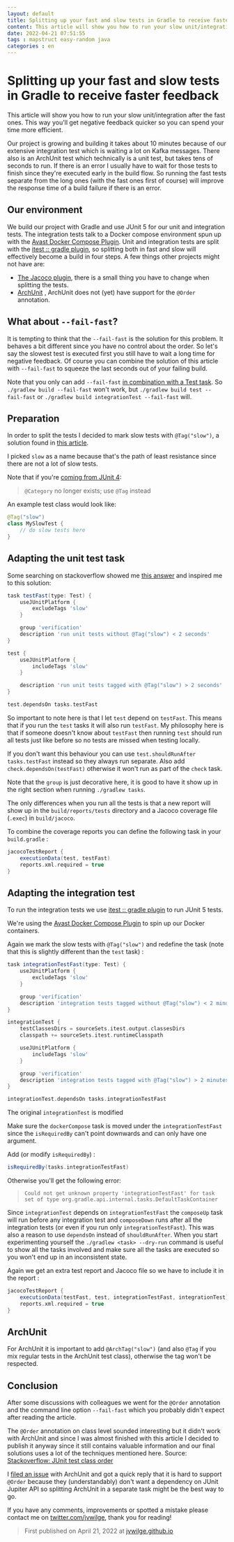 ```yaml
---
layout: default
title: Splitting up your fast and slow tests in Gradle to receive faster feedback
content: This article will show you how to run your slow unit/integration after the fast ones. This way you'll get negative feedback quicker so you can spend your time more efficient. 
date: 2022-04-21 07:51:55
tags : mapstruct easy-random java
categories : en
---
```

Splitting up your fast and slow tests in Gradle to receive faster feedback
===

This article will show you how to run your slow unit/integration after the fast ones. This way you'll get negative feedback quicker so you can spend your time more efficient.

Our project is growing and building it takes about 10 minutes because of our extensive integration test which is waiting a lot on Kafka messages. There also is an ArchUnit test which technically is a unit test, but takes tens of seconds to run.  If there is an error I usually have to wait for those tests to finish since they're executed early in the build flow. So running the fast tests separate from the long ones (with the fast ones first of course) will improve the response time of a build failure if there is an error.

Our environment
---

We build our project with Gradle and use JUnit 5 for our unit and integration tests. The integration tests talk to a Docker compose environment spun up with the [Avast Docker Compose Plugin](https://github.com/avast/gradle-docker-compose-plugin). Unit and integration tests are split with the [itest :: gradle plugin](https://softeq.github.io/itest-gradle-plugin/), so splitting both in fast and slow will effectively become a build in four steps. A few things other projects might not have are:
- [The Jacoco plugin](https://docs.gradle.org/current/userguide/jacoco_plugin.html), there is a small thing you have to change when splitting the tests.
- [ArchUnit](https://www.archunit.org/) , ArchUnit does not (yet) have support for the `@Order` annotation.

What about `--fail-fast`?
---

It is tempting to think that the `--fail-fast` is the solution for this problem. It behaves a bit different since you have no control about the order. So let's say the slowest test is executed first you still have to wait a long time for negative feedback. Of course you can combine the solution of this article with `--fail-fast` to squeeze the last seconds out of your failing build.

Note that you only can add `--fail-fast` [in combination with a Test task](https://github.com/gradle/gradle/issues/4562). So
`./gradlew build --fail-fast` won't work, but `./gradlew build test --fail-fast` or `./gradlew build integrationTest --fail-fast` will.  

Preparation
---

In order to split the tests I decided to mark slow tests with `@Tag("slow")`, a solution found in [this article](https://igorski.co/running-junit-5-tests-with-gradle/).

I picked `slow` as a name because that's the path of least resistance since there are not a lot of slow tests.

Note that if you're [coming from JUnit 4](https://junit.org/junit5/docs/current/user-guide/#migrating-from-junit4-tips):
> `@Category` no longer exists; use `@Tag` instead

An example test class would look like:
```java
@Tag("slow")
class MySlowTest {
    // do slow tests here
}
```


Adapting the unit test task
---

Some searching on stackoverflow showed me [this answer](https://stackoverflow.com/a/67582830/833009) and inspired me to this solution:

```groovy
task testFast(type: Test) {
    useJUnitPlatform {
        excludeTags 'slow'
    }

    group 'verification'
    description 'run unit tests without @Tag("slow") < 2 seconds'
}

test {
    useJUnitPlatform {
        includeTags 'slow'
    }

    description 'run unit tests tagged with @Tag("slow") > 2 seconds'
}

test.dependsOn tasks.testFast
```

So important to note here is that I let `test` depend on `testFast`. This means that if you run the `test` tasks it will also run `testFast`. My philosophy here is that if someone doesn't know about `testFast` then running `test` should run all tests just like before so no tests are missed when testing locally.

If you don't want this behaviour you can use `test.shouldRunAfter tasks.testFast` instead so they always run separate. Also add `check.dependsOn(testFast)` otherwise it won't run as part of the `check` task.

Note that the `group` is just decorative here, it is good to have it show up in the right section when running `./gradlew tasks`.

The only differences when you run all the tests is that a new report will show up in the `build/reports/tests` directory and a Jacoco coverage file (`.exec`) in `build/jacoco`.

To combine the coverage reports you can define the following task in your `build.gradle` :


```groovy
jacocoTestReport {
    executionData(test, testFast)
    reports.xml.required = true
}

```


Adapting the integration test
---

To run the integration tests we use [itest :: gradle plugin](https://softeq.github.io/itest-gradle-plugin/) to run JUnit 5 tests. 

We're using the [Avast Docker Compose Plugin](https://github.com/avast/gradle-docker-compose-plugin)  to spin up our Docker containers.

Again we mark the slow tests with `@Tag("slow")` and redefine the task (note that this is slightly different than the `test` task) :

```groovy
task integrationTestFast(type: Test) {
    useJUnitPlatform {
        excludeTags 'slow'
    }

    group 'verification'
    description 'integration tests tagged without @Tag("slow") < 2 minutes'
}

integrationTest {
    testClassesDirs = sourceSets.itest.output.classesDirs
    classpath += sourceSets.itest.runtimeClasspath

    useJUnitPlatform {
        includeTags 'slow'
    }

    group 'verification'
    description 'integration tests tagged with @Tag("slow") > 2 minutes'
}

integrationTest.dependsOn tasks.integrationTestFast
```

The original `integrationTest` is modified


Make sure the `dockerCompose` task is moved under the `integrationTestFast` since the `isRequiredBy` can't point downwards and can only have one argument. 

Add (or modify `isRequiredBy`) :
```groovy
isRequiredBy(tasks.integrationTestFast)
```

Otherwise you'll get the following error:

> `Could not get unknown property 'integrationTestFast' for task set of type org.gradle.api.internal.tasks.DefaultTaskContainer`

Since `integrationTest` depends on `integrationTestFast` the `composeUp` task will run before any integration test and `composeDown` runs after all the integration tests (or even if you run only `integrationTestFast`). This was also a reason to use `dependsOn` instead of `shouldRunAfter`.
When you start experimenting yourself the `./gradlew <task> --dry-run` command is useful to show all the tasks involved and make sure all the tasks are executed so you won't end up in an inconsistent state.

Again we get an extra test report and Jacoco file so we have to include it in the report :

```groovy
jacocoTestReport {
    executionData(testFast, test, integrationTestFast, integrationTest)
    reports.xml.required = true
}
```

ArchUnit
---

For ArchUnit it is important to add `@ArchTag("slow")` (and also `@Tag` if you mix regular tests in the ArchUnit test class), otherwise the tag won't be respected.


Conclusion
----

After some discussions with colleagues we went for the `@Order` annotation and the command line option `--fail-fast` which you probably didn't expect after reading the article.

The `@Order` annotation on class level sounded interesting but it didn't work with ArchUnit and since I was almost finished with this article I decided to publish it anyway since it still contains valuable information and our final solutions uses a lot of the techniques mentioned here.
Source: [Stackoverflow: JUnit test class order](https://stackoverflow.com/questions/57624495/junit-test-class-order)

I [filed an issue](https://github.com/TNG/ArchUnit/issues/852) with ArchUnit and got a quick reply that it is hard to support `@Order` because they (understandably) don't want a dependency on JUnit Jupiter API so splitting ArchUnit in a separate task might be the best way to go.

If you have any comments, improvements or spotted a mistake please contact me on [twitter.com/jvwilge](https://twitter.com/jvwilge), thank you for reading!


> First published on April 21, 2022 at [jvwilge.github.io](http://jvwilge.github.io)